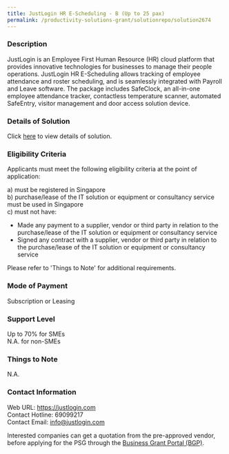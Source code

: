 ```yaml
---
title: JustLogin HR E-Scheduling - B (Up to 25 pax)
permalink: /productivity-solutions-grant/solutionrepo/solution2674
---
```


### Description

JustLogin is an Employee First Human Resource (HR) cloud platform that provides innovative technologies for businesses to manage their people operations. JustLogin HR E-Scheduling allows tracking of employee attendance and roster scheduling, and is seamlessly integrated with Payroll and Leave software. The package includes SafeClock, an all-in-one employee attendance tracker, contactless temperature scanner, automated SafeEntry, visitor management and door access solution device.

### Details of Solution

Click <a href='https://www.gobusiness.gov.sg/images/psg/Justlogin_E-Scheduling__20200766_Desensitised_Annex_3_Part_2.pdf' target='_blank' rel='noopener'>here</a> to view details of solution.

### Eligibility Criteria

Applicants must meet the following eligibility criteria at the point of application:

a) must be registered in Singapore <br>
b) purchase/lease of the IT solution or equipment or consultancy service must be used in Singapore <br>
c) must not have:
- Made any payment to a supplier, vendor or third party in relation to the purchase/lease of the IT solution or equipment or consultancy service
- Signed any contract with a supplier, vendor or third party in relation to the purchase/lease of the IT solution or equipment or consultancy service

Please refer to 'Things to Note' for additional requirements.

### Mode of Payment
Subscription or Leasing

### Support Level
Up to 70% for SMEs <br>
N.A. for non-SMEs

### Things to Note
N.A.

### Contact Information
Web URL: https://justlogin.com <br>Contact Hotline: 69099217 <br>Contact Email: info@justlogin.com <br>

Interested companies can get a quotation from the pre-approved vendor, before applying for the PSG through the <a target='_blank' rel='noopener' href='https://www.businessgrants.gov.sg/'>Business Grant Portal (BGP)</a>.
